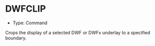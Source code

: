 # DWFCLIP

- Type: Command

Crops the display of a selected DWF or DWFx underlay to a specified boundary.
